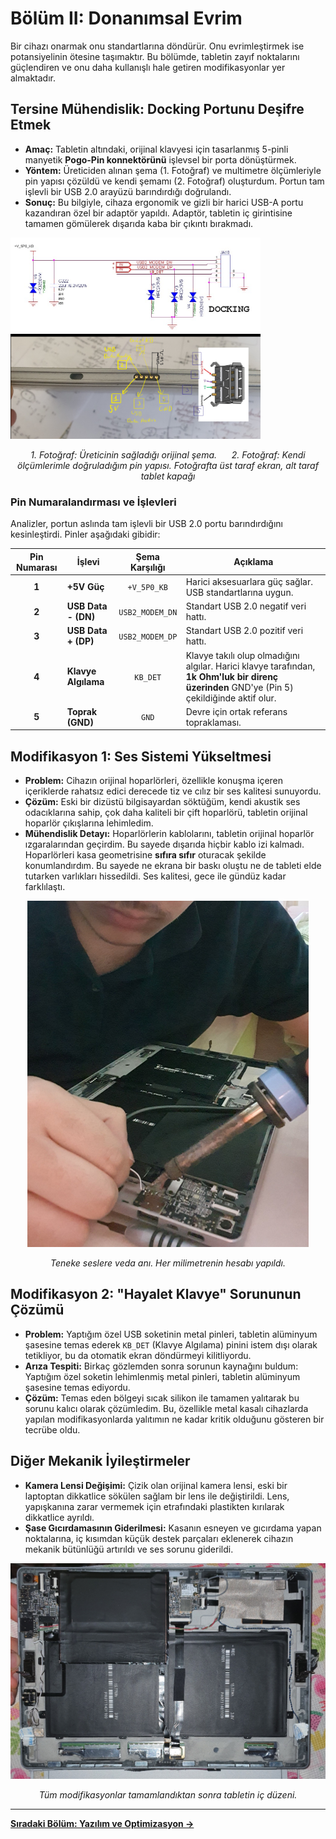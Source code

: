 # Bölüm II: Donanımsal Evrim

Bir cihazı onarmak onu standartlarına döndürür. Onu evrimleştirmek ise potansiyelinin ötesine taşımaktır. Bu bölümde, tabletin zayıf noktalarını güçlendiren ve onu daha kullanışlı hale getiren modifikasyonlar yer almaktadır.

## Tersine Mühendislik: Docking Portunu Deşifre Etmek

*   **Amaç:** Tabletin altındaki, orijinal klavyesi için tasarlanmış 5-pinli manyetik **Pogo-Pin konnektörünü** işlevsel bir porta dönüştürmek.
*   **Yöntem:** Üreticiden alınan şema (1. Fotoğraf) ve multimetre ölçümleriyle pin yapısı çözüldü ve kendi şemamı (2. Fotoğraf) oluşturdum. Portun tam işlevli bir USB 2.0 arayüzü barındırdığı doğrulandı.
*   **Sonuç:** Bu bilgiyle, cihaza ergonomik ve gizli bir harici USB-A portu kazandıran özel bir adaptör yapıldı. Adaptör, tabletin iç girintisine tamamen gömülerek dışarıda kaba bir çıkıntı bırakmadı.

<p float="left">
  <img src="../assets/images/thumbnail_pin_belegung_F1T.jpg" width="400" />
  <img src="../assets/images/pin%20diyagram%20tablet.png" width="400" /> 
</p>
<p align="center">
  <i>1. Fotoğraf: Üreticinin sağladığı orijinal şema.      2. Fotoğraf: Kendi ölçümlerimle doğruladığım pin yapısı. Fotoğrafta üst taraf ekran, alt taraf tablet kapağı </i>
</p>

### Pin Numaralandırması ve İşlevleri

Analizler, portun aslında tam işlevli bir USB 2.0 portu barındırdığını kesinleştirdi. Pinler aşağıdaki gibidir:

| Pin Numarası | İşlevi                | Şema Karşılığı | Açıklama                                                                |
| :----------: | ------------------- | :------------: | ----------------------------------------------------------------------- |
| **1**        | **+5V Güç**         |  `+V_5P0_KB`   | Harici aksesuarlara güç sağlar. USB standartlarına uygun.                 |
| **2**        | **USB Data - (DN)** | `USB2_MODEM_DN`| Standart USB 2.0 negatif veri hattı.                                    |
| **3**        | **USB Data + (DP)** | `USB2_MODEM_DP`| Standart USB 2.0 pozitif veri hattı.                                    |
| **4**        | **Klavye Algılama** |    `KB_DET`    | Klavye takılı olup olmadığını algılar. Harici klavye tarafından, **1k Ohm'luk bir direnç üzerinden** GND'ye (Pin 5) çekildiğinde aktif olur. |
| **5**        | **Toprak (GND)**    |     `GND`      | Devre için ortak referans topraklaması.                                   |

## Modifikasyon 1: Ses Sistemi Yükseltmesi

*   **Problem:** Cihazın orijinal hoparlörleri, özellikle konuşma içeren içeriklerde rahatsız edici derecede tiz ve cılız bir ses kalitesi sunuyordu.
*   **Çözüm:** Eski bir dizüstü bilgisayardan söktüğüm, kendi akustik ses odacıklarına sahip, çok daha kaliteli bir çift hoparlörü, tabletin orijinal hoparlör çıkışlarına lehimledim.
*   **Mühendislik Detayı:** Hoparlörlerin kablolarını, tabletin orijinal hoparlör ızgaralarından geçirdim. Bu sayede dışarıda hiçbir kablo izi kalmadı. Hoparlörleri kasa geometrisine **sıfıra sıfır** oturacak şekilde konumlandırdım. Bu sayede ne ekrana bir baskı oluştu ne de tableti elde tutarken varlıkları hissedildi. Ses kalitesi, gece ile gündüz kadar farklılaştı.

<p align="center">
  <img src="../assets/images/hoparlor_lehimlerken.jpg" width="450">
</p>
<p align="center">
  <i>Teneke seslere veda anı. Her milimetrenin hesabı yapıldı.</i>
</p>

## Modifikasyon 2: "Hayalet Klavye" Sorununun Çözümü

*   **Problem:** Yaptığım özel USB soketinin metal pinleri, tabletin alüminyum şasesine temas ederek `KB_DET` (Klavye Algılama) pinini istem dışı olarak tetikliyor, bu da otomatik ekran döndürmeyi kilitliyordu.
*   **Arıza Tespiti:** Birkaç gözlemden sonra sorunun kaynağını buldum: Yaptığım özel soketin lehimlenmiş metal pinleri, tabletin alüminyum şasesine temas ediyordu.
*   **Çözüm:** Temas eden bölgeyi sıcak silikon ile tamamen yalıtarak bu sorunu kalıcı olarak çözümledim. Bu, özellikle metal kasalı cihazlarda yapılan modifikasyonlarda yalıtımın ne kadar kritik olduğunu gösteren bir tecrübe oldu.

## Diğer Mekanik İyileştirmeler

*   **Kamera Lensi Değişimi:** Çizik olan orijinal kamera lensi, eski bir laptoptan dikkatlice sökülen sağlam bir lens ile değiştirildi. Lens, yapışkanına zarar vermemek için etrafındaki plastikten kırılarak dikkatlice ayrıldı.
*   **Şase Gıcırdamasının Giderilmesi:** Kasanın esneyen ve gıcırdama yapan noktalarına, iç kısımdan küçük destek parçaları eklenerek cihazın mekanik bütünlüğü artırıldı ve ses sorunu giderildi.

<p align="center">
  <img src="../assets/images/tablet%20modifiye%20edilmiş%20hal%20içi.png">
</p>
<p align="center">
  <i>Tüm modifikasyonlar tamamlandıktan sonra tabletin iç düzeni.</i>
</p>

---
**[Sıradaki Bölüm: Yazılım ve Optimizasyon →](./3_Software_and_Optimization.md)**
